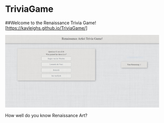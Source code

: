 # TriviaGame

##Welcome to the Renaissance Trivia Game!
<br>
[https://kayleighs.github.io/TriviaGame/]

<img src="assets/images/Capture.JPG" width="500">

How well do you know Renaissance Art?